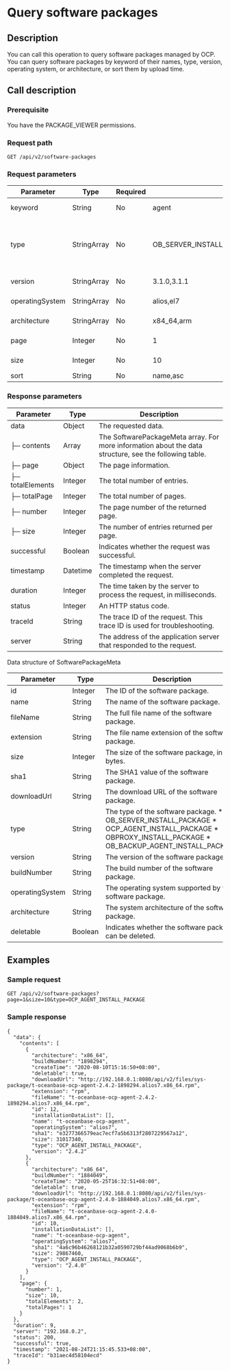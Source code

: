 Query software packages 
============================================



Description 
--------------------------------

You can call this operation to query software packages managed by OCP. You can query software packages by keyword of their names, type, version, operating system, or architecture, or sort them by upload time.

Call description 
-------------------------------------

### Prerequisite 

You have the PACKAGE_VIEWER permissions.

### Request path 

`GET /api/v2/software-packages`

### Request parameters 



|    Parameter    |    Type     | Required |                   Example value                    |                                                                                                                                                                                                 Description                                                                                                                                                                                                  |
|-----------------|-------------|----------|----------------------------------------------------|--------------------------------------------------------------------------------------------------------------------------------------------------------------------------------------------------------------------------------------------------------------------------------------------------------------------------------------------------------------------------------------------------------------|
| keyword         | String      | No       | agent                                              | The keyword in the name of the software package.                                                                                                                                                                                                                                                                                                                                                             |
| type            | StringArray | No       | OB_SERVER_INSTALL_PACKAGE,OB_AGENT_INSTALL_PACKAGE | The type of the software package. You can specify multiple types. Valid values: * OB_SERVER_INSTALL_PACKAGE   * OCP_AGENT_INSTALL_PACKAGE    <!-- --> * OBPROXY_INSTALL_PACKAGE   * OB_BACKUP_AGENT_INSTALL_PACKAGE    |
| version         | StringArray | No       | 3.1.0,3.1.1                                        | The version of the software package. You can specify multiple versions.                                                                                                                                                                                                                                                                                                                                      |
| operatingSystem | StringArray | No       | alios,el7                                          | The operating system. You can specify multiple operating systems.                                                                                                                                                                                                                                                                                                                                            |
| architecture    | StringArray | No       | x84_64,arm                                         | The system architecture. You can specify multiple system architectures.                                                                                                                                                                                                                                                                                                                                      |
| page            | Integer     | No       | 1                                                  | The number of the page to return. Pages start from page 1. Default value: 1.                                                                                                                                                                                                                                                                                                                 |
| size            | Integer     | No       | 10                                                 | The number of entries to return on each page. Maximum value: 2000.                                                                                                                                                                                                                                                                                                                           |
| sort            | String      | No       | name,asc                                           | The rule for sorting the requested data.                                                                                                                                                                                                                                                                                                                                                                     |



### Response parameters 



|    Parameter     |   Type   |                                              Description                                               |
|------------------|----------|--------------------------------------------------------------------------------------------------------|
| data             | Object   | The requested data.                                                                                    |
| ├─ contents      | Array    | The SoftwarePackageMeta array. For more information about the data structure, see the following table. |
| ├─ page          | Object   | The page information.                                                                                  |
| ├─ totalElements | Integer  | The total number of entries.                                                                           |
| ├─ totalPage     | Integer  | The total number of pages.                                                                             |
| ├─ number        | Integer  | The page number of the returned page.                                                                  |
| ├─ size          | Integer  | The number of entries returned per page.                                                               |
| successful       | Boolean  | Indicates whether the request was successful.                                                          |
| timestamp        | Datetime | The timestamp when the server completed the request.                                                   |
| duration         | Integer  | The time taken by the server to process the request, in milliseconds.                                  |
| status           | Integer  | An HTTP status code.                                                                                   |
| traceId          | String   | The trace ID of the request. This trace ID is used for troubleshooting.                                |
| server           | String   | The address of the application server that responded to the request.                                   |



Data structure of SoftwarePackageMeta


|    Parameter    |  Type   |                                                                                                                                                                          Description                                                                                                                                                                           |
|-----------------|---------|----------------------------------------------------------------------------------------------------------------------------------------------------------------------------------------------------------------------------------------------------------------------------------------------------------------------------------------------------------------|
| id              | Integer | The ID of the software package.                                                                                                                                                                                                                                                                                                                                |
| name            | String  | The name of the software package.                                                                                                                                                                                                                                                                                                                              |
| fileName        | String  | The full file name of the software package.                                                                                                                                                                                                                                                                                                                    |
| extension       | String  | The file name extension of the software package.                                                                                                                                                                                                                                                                                                               |
| size            | Integer | The size of the software package, in bytes.                                                                                                                                                                                                                                                                                                                    |
| sha1            | String  | The SHA1 value of the software package.                                                                                                                                                                                                                                                                                                                        |
| downloadUrl     | String  | The download URL of the software package.                                                                                                                                                                                                                                                                                                                      |
| type            | String  | The type of the software package. * OB_SERVER_INSTALL_PACKAGE   * OCP_AGENT_INSTALL_PACKAGE    <!-- --> * OBPROXY_INSTALL_PACKAGE   * OB_BACKUP_AGENT_INSTALL_PACKAGE    |
| version         | String  | The version of the software package.                                                                                                                                                                                                                                                                                                                           |
| buildNumber     | String  | The build number of the software package.                                                                                                                                                                                                                                                                                                                      |
| operatingSystem | String  | The operating system supported by the software package.                                                                                                                                                                                                                                                                                                        |
| architecture    | String  | The system architecture of the software package.                                                                                                                                                                                                                                                                                                               |
| deletable       | Boolean | Indicates whether the software package can be deleted.                                                                                                                                                                                                                                                                                                         |



Examples 
-----------------------------

### Sample request 

`GET /api/v2/software-packages?page=1&size=10&type=OCP_AGENT_INSTALL_PACKAGE`

### Sample response 

```unknow
{
  "data": {
    "contents": [
      {
        "architecture": "x86_64",
        "buildNumber": "1898294",
        "createTime": "2020-08-10T15:16:50+08:00",
        "deletable": true,
        "downloadUrl": "http://192.168.0.1:8080/api/v2/files/sys-package/t-oceanbase-ocp-agent-2.4.2-1898294.alios7.x86_64.rpm",
        "extension": "rpm",
        "fileName": "t-oceanbase-ocp-agent-2.4.2-1898294.alios7.x86_64.rpm",
        "id": 12,
        "installationDataList": [],
        "name": "t-oceanbase-ocp-agent",
        "operatingSystem": "alios7",
        "sha1": "e3277366579eac7ecf7a5b6313f2807229567a12",
        "size": 31017340,
        "type": "OCP_AGENT_INSTALL_PACKAGE",
        "version": "2.4.2"
      },
      {
        "architecture": "x86_64",
        "buildNumber": "1884049",
        "createTime": "2020-05-25T16:32:51+08:00",
        "deletable": true,
        "downloadUrl": "http://192.168.0.1:8080/api/v2/files/sys-package/t-oceanbase-ocp-agent-2.4.0-1884049.alios7.x86_64.rpm",
        "extension": "rpm",
        "fileName": "t-oceanbase-ocp-agent-2.4.0-1884049.alios7.x86_64.rpm",
        "id": 10,
        "installationDataList": [],
        "name": "t-oceanbase-ocp-agent",
        "operatingSystem": "alios7",
        "sha1": "4a6c96b46268121b32a0590729bf44ad9068b6b9",
        "size": 29867460,
        "type": "OCP_AGENT_INSTALL_PACKAGE",
        "version": "2.4.0"
      }
    ],
    "page": {
      "number": 1,
      "size": 10,
      "totalElements": 2,
      "totalPages": 1
    }
  },
  "duration": 9,
  "server": "192.168.0.2",
  "status": 200,
  "successful": true,
  "timestamp": "2021-08-24T21:15:45.533+08:00",
  "traceId": "b31aec4d58104ecd"
}
```


